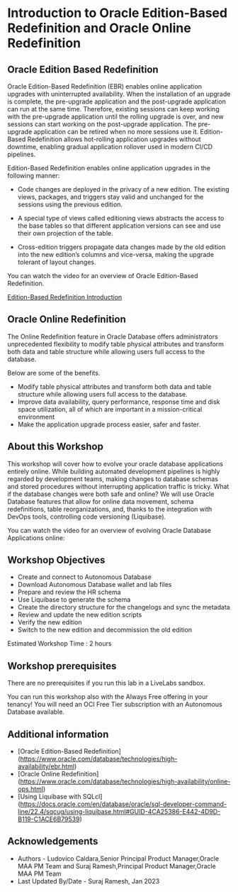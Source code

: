 # Introduction to Oracle Edition-Based Redefinition and Oracle Online Redefinition 

## Oracle Edition Based Redefinition

Oracle Edition-Based Redefinition (EBR) enables online application upgrades with uninterrupted availability. When the installation of an upgrade is complete, the pre-upgrade application and the post-upgrade application can run at the same time. Therefore, existing sessions can keep working with the pre-upgrade application until the rolling upgrade is over, and new sessions can start working on the post-upgrade application. The pre-upgrade application can be retired when no more sessions use it. Edition-Based Redefinition allows hot-rolling application upgrades without downtime, enabling gradual application rollover used in modern CI/CD pipelines.

Edition-Based Redefinition enables online application upgrades in the following manner:

- Code changes are deployed in the privacy of a new edition. The existing views, packages, and triggers stay valid and unchanged for the sessions using the previous edition.

- A special type of views called editioning views abstracts the access to the base tables so that different application versions can see and use their own projection of the table.

- Cross-edition triggers propagate data changes made by the old edition into the new edition’s columns and vice-versa, making the upgrade tolerant of layout changes.

You can watch the video for an overview of Oracle Edition-Based Redefinition.

[Edition-Based Redefinition Introduction](videohub:1_p6bapnjx)

## Oracle Online Redefinition

The Online Redefinition feature in Oracle Database offers administrators unprecedented flexibility to modify table physical attributes and transform both data and table structure while allowing users full access to the database. 

Below are some of the benefits.

- Modify table physical attributes and transform both data and table structure while allowing users full access to the database.
- Improve data availability, query performance, response time and disk space utilization, all of which are important in a mission-critical environment
- Make the application upgrade process easier, safer and faster.

## About this Workshop

This workshop will cover how to evolve your oracle database applications entirely online. While building automated development pipelines is highly regarded by development teams, making changes to database schemas and stored procedures without interrupting application traffic is tricky. What if the database changes were both safe and online? We will use Oracle Database features that allow for online data movement, schema redefinitions, table reorganizations, and, thanks to the integration with DevOps tools, controlling code versioning (Liquibase).

You can watch the video for an overview of evolving Oracle Database Applications online:

[](youtube:wwqDn63q3cw)

## Workshop Objectives

- Create and connect to Autonomous Database
- Download Autonomous Database wallet and lab files
- Prepare and review the HR schema
- Use Liquibase to generate the schema
- Create the directory structure for the changelogs and sync the metadata
- Review and update the new edition scripts
- Verify the new edition
- Switch to the new edition and decommission the old edition

Estimated Workshop Time : 2 hours

## Workshop prerequisites

There are no prerequisites if you run this lab in a LiveLabs sandbox.

You can run this workshop also with the Always Free offering in your tenancy! You will need an OCI Free Tier subscription with an Autonomous Database available.

## Additional information

- [Oracle Edition-Based Redefinition] (https://www.oracle.com/database/technologies/high-availability/ebr.html)
- [Oracle Online Redefinition] (https://www.oracle.com/database/technologies/high-availability/online-ops.html)
- [Using Liquibase with SQLcl] (https://docs.oracle.com/en/database/oracle/sql-developer-command-line/22.4/sqcug/using-liquibase.html#GUID-4CA25386-E442-4D9D-B119-C1ACE6B79539)

## Acknowledgements

- Authors - Ludovico Caldara,Senior Principal Product Manager,Oracle MAA PM Team and Suraj Ramesh,Principal Product Manager,Oracle MAA PM Team
- Last Updated By/Date - Suraj Ramesh, Jan 2023
